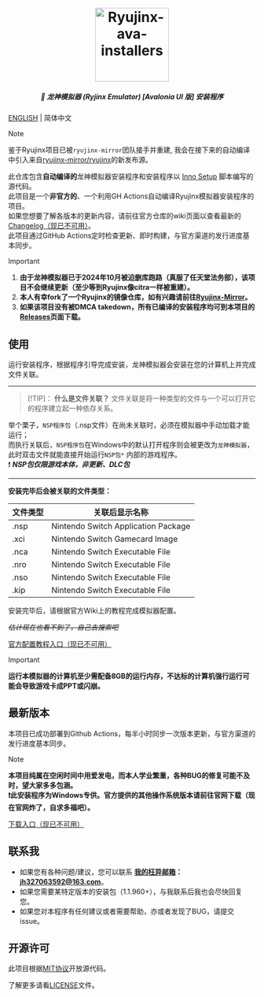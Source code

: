 <h1 align="center">
  <br>
  <a href="https://github.com/LuccaWang404/Ryujinx-ava-installers"><img src="./Ryujinx.ico" alt="Ryujinx-ava-installers" width="150"></a>
</h1>

<h5 align="center">
<b>🐲 龙神模拟器 (Ryjinx Emulator) [Avalonia UI 版] 安装程序</b>
</h5>

[ENGLISH](./README.md) | 简体中文

> [!NOTE]
> 鉴于Ryujinx项目已被`ryujinx-mirror`团队接手并重建, 我会在接下来的自动编译中引入来自[ryujinx-mirror/ryujinx](https://github.com/ryujinx-mirror/ryujinx)的新发布源。

<p>
       此仓库包含<b>自动编译的</b>龙神模拟器安装程序和安装程序以 <a href ="https://jrsoftware.org/isinfo.php">Inno Setup</a> 脚本编写的源代码。</br>
       此项目是一个<b>非官方的</b>、一个利用GH Actions自动编译Ryujinx模拟器安装程序的项目。</b></br>
       如果您想要了解各版本的更新内容，请前往官方仓库的wiki页面以查看最新的<a href="https://github.com/Ryujinx/Ryujinx/wiki/Changelog">Changelog（现已不可用）</a>。</br>
       此项目通过GitHub Actions定时检查更新、即时构建，与官方渠道的发行进度基本同步。</br>
</p>

> [!IMPORTANT]
> 1. **由于龙神模拟器已于2024年10月被迫删库跑路（真服了任天堂法务部），该项目不会继续更新（至少等到Ryujinx像citra一样被重建）。**</br>
> 2. **本人有幸fork了一个Ryujinx的镜像仓库，如有兴趣请前往[Ryujinx-Mirror](https://github.com/LuccaWang404/Ryujinx-Mirror)。**</br>
>	3. **如果该项目没有被DMCA takedown，所有已编译的安装程序均可到本项目的[Releases](https://github.com/LuccaWang404/Ryujinx-ava-installers/releases)页面下载。**

## 使用
运行安装程序，根据程序引导完成安装，龙神模拟器会安装在您的计算机上并完成文件关联。

***
> [!TIP]：
  **什么是文件关联？**
> 文件关联是将一种类型的文件与一个可以打开它的程序建立起一种依存关系。</br>

举个栗子，`NSP程序包`（.nsp文件）在尚未关联时，必须在模拟器中手动加载才能运行；</br>
而执行关联后，`NSP程序包`在Windows中的默认打开程序则会被更改为`龙神模拟器`，</br>
此时双击文件就能直接开始运行`NSP包*` 内部的游戏程序。</br>
❗️ ***NSP包仅限游戏本体，非更新、DLC包***

***

**安装完毕后会被关联的文件类型：**

| 文件类型 | 关联后显示名称                      |
| -------- | ----------------------------------- |
| .nsp     | Nintendo Switch Application Package |
| .xci     | Nintendo Switch Gamecard Image      |
| .nca     | Nintendo Switch Executable File     |
| .nro     | Nintendo Switch Executable File     |
| .nso     | Nintendo Switch Executable File     |
| .kip     | Nintendo Switch Executable File     |

安装完毕后，请根据官方Wiki上的教程完成模拟器配置。

*~~估计现在也看不到了，自己去搜索吧~~*

[官方配置教程入口（现已不可用）](https://github.com/Ryujinx/Ryujinx/wiki/Ryujinx-Setup-&-Configuration-Guide)

> [!IMPORTANT]
> **运行本模拟器的计算机至少需配备8GB的运行内存，不达标的计算机强行运行可能会导致游戏卡成PPT或闪崩。**

## 最新版本
本项目已成功部署到Github Actions，每半小时同步一次版本更新，与官方渠道的发行进度基本同步。

> [!NOTE]
> **本项目纯属在空闲时间中用爱发电，而本人学业繁重，各种BUG的修复可能不及时，望大家多多包涵。**</br>
  **❗️此安装程序为Windows专供。官方提供的其他操作系统版本请前往官网下载（现在官网炸了，自求多福吧）。**

[下载入口（现已不可用）](https://ryujinx.org/download)

## 联系我
* 如果您有各种问题/建议，您可以联系 **[我的枉异邮箱](mailto:jh327063592@163.com)：jh327063592@163.com**。
* 如果您需要某特定版本的安装包（1.1.960+），与我联系后我也会尽快回复您。
* 如果您对本程序有任何建议或者需要帮助，亦或者发现了BUG，请提交issue。

## 开源许可
此项目根据[MIT协议](./LICENSE.txt)开放源代码。

了解更多请看[LICENSE](./LICENSE.txt)文件。
